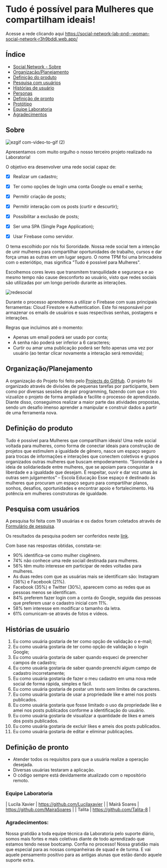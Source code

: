 # Tudo é possível para Mulheres que compartilham ideais!
Acesse a rede clicando aqui https://social-network-lab-pnd--woman-social-network-r3h9bddi.web.app/

## Índice

* [Social Network - Sobre](#Sobre)
* [Organização/Planejamento](#Organização/planejamento)
* [Definição do produto](#Definição-do-produto)
* [Pesquisa com usuários](#Pesquisa-com-usuários)
* [Histórias de usuário](#Histórias-de-usuário)
* [Personas](#Personas)
* [Definição de pronto](#Definição-de-pronto)
* [Protótipo](#Protótipo)
* [Equipe Laboratoria](#Equipe-laboratoria)
* [Agradecimentos](#Agradecimentos)


## Sobre
![ezgif com-video-to-gif (2)](https://user-images.githubusercontent.com/71895567/113799629-d18d0500-972b-11eb-8e9f-150558658a37.gif)

Apresentamos com muito orgulho o nosso terceiro projeto realizado na Laboratoria!

O objetivo era desenvolver uma rede social capaz de:
- [X] Realizar um cadastro;
- [X] Ter como opções de login uma conta Google ou email e senha;
- [X] Permitir criação de posts;
- [X] Permitir interação com os posts (curtir e descurtir);
- [X] Possibilitar a exclusão de posts;
- [X] Ser uma SPA (Single Page Application);
- [X] Usar Firebase como servidor.


O tema escolhido por nós foi Sororidade. Nossa rede social tem a intenção de unir mulheres para compartilhar oportunidades de trabalho, cursos e dar força umas as outras em um lugar seguro.
O nome TPM foi uma brincadeira com o esteriótipo, mas significa "Tudo é possível para Mulheres".

Escolhemos cores leves que transmitem tranquilidade e segurança e ao mesmo tempo não cause desconforto ao usuário, visto que redes sociais são utilizadas por um longo período durante as interações.

![redesocial](https://user-images.githubusercontent.com/71895567/113800072-aa830300-972c-11eb-8f45-533ee3c68ec4.png)

Durante o processo aprendemos a utilizar o Firebase com suas principais ferramentas: Cloud Firestore e Authentication.
Este foi responsável por armazenar os emails de usuários e suas respectivas senhas, postagens e interações.

Regras que incluímos até o momento:

* Apenas um email poderá ser usado por conta; 
* A senha não poderá ser inferior a 6 caracteres;
* Curtir ou amar uma publicação poderá ser feito apenas uma vez por usuário (ao tentar clicar novamente a interação será removida);


## Organização/Planejamento

A organização do Projeto foi feito pelo [Projects do GitHub](https://github.com/Talita-8/SAP005-social-network/projects/1). O projeto foi organizado através de divisões de pequenas tarefas por participante, bem como por diversas sessões de pair programming, fazendo com que o trio vizualize o projeto de forma ampliada e facilite o processo de aprendizado. Diante disso, conseguimos realizar a maior parte das atividades propostas, sendo um desafio imenso aprender a manipular e construir dados a partir de uma ferramenta nova.

## Definição do produto
Tudo é possível para Mulheres que compartilham ideais!
Uma rede social voltada para mulheres, como forma de conectar ideais para construção de projetos que estimulem a igualdade de gênero, nasce um espaço seguro para trocas de informações e interações que conectem coletivos e grupos organizados outras mulheres que buscam empoderamento.
“Sororidade é a ideia de solidariedade entre mulheres, que se apoiam para conquistar a liberdade e a igualdade que desejam. É respeitar, ouvir e dar voz umas às outras sem julgamentos” – Escola Educação
Esse espaço é destinado às mulheres que procuram um espaço seguro para compartilhar planos, sonhos, desafios, oportunidades e encontrar apoio e fortalecimento.
Há potência em mulheres construtoras de igualdade.

## Pesquisa com usuários
  A pesquisa foi feita com 19 usuárias e os dados foram coletados através de [Formulário de pesquisa](https://forms.app/form/5fd7d4098a90056aca10d77d).
  
  Os resultados da pesquisa podem ser conferidos neste [link](https://forms.app/report/5fd7d409e011f0781e22d7e2).

  Com base nas respostas obtidas, constata-se:
  * 90% identifica-se como mulher cisgênero.
  * 74% não conhece uma rede sociail destinada para mulheres.
  * 56% têm muito interesse em participar de redes voltadas para mulheres.
  * As duas redes com que as usuárias mais se identificam são:  Instagram (36%) e Facebook (21%).
  * Facebook (35%) e Twitter (30%), aparecem como as redes que as pessoas menos se identificam.
  * 84% preferem fazer login com a conta do Google, seguida das pessoas que preferem usar o cadastro inicial com 11%.
  * 58% tem interesse em modificar o tamanho da letra.
  * 61% comunicam-se através de fotos e vídeos.

## Histórias de usuário

1. Eu como usuária gostaria de ter como opção de validação o e-mail;
2. Eu como usuária gostaria de ter como opção de validação o login Google;
3. Eu como usuária gostaria de saber quando esqueci de preencher campos de cadastro;
4. Eu como usuária gostaria de saber quando preenchi algum campo de cadastro incorretamente;
5. Eu como usuária gostaria de fazer o meu cadastro em uma nova rede social de forma rápida, simples e fácil.
6. Eu como usuária gostaria de postar um texto sem limites de caracteres.
7. Eu como usuária gostaria de usar a propriedade like e amei nos posts publicados.
8. Eu como usuária gostaria que fosse limitado o uso da propriedade like e amei nos posts publicados conforme a identificação do usuário.
9. Eu como usuária gostaria de visualizar a quantidade de likes e ameis dos posts publicados.
10. Eu como usuária gostaria de excluir likes e ameis dos posts publicados.
11. Eu como usuária gostaria de editar e eliminar publicações.


## Definição de pronto

* Atender todos os requisitos para que a usuária realize a operação desejada.
* Diversas usuárias testaram a aplicação.
* O código sempre está devidamente atualizado com o repositório remoto.


###  Equipe Laboratoria

| Lucila Xavier | https://github.com/Lucilaxavier | 
| Mairã Soares | https://github.com/MairaSoares |
| Talita | https://github.com/Talita-8 |

###  Agradecimentos:
Nossa gratidão a toda equipe técnica da Laboratoria pelo suporte diário, somos mais fortes e mais coletivas diante de todo aprendizado que estamos tendo nesse bootcamp.
Confia no processo!
Nossa gratidão mais que especial para as nossas companheiras de squad e de turma.
E vai aquele pensamento positivo para as antigas alunas que estão dando aquele suporte extra.
